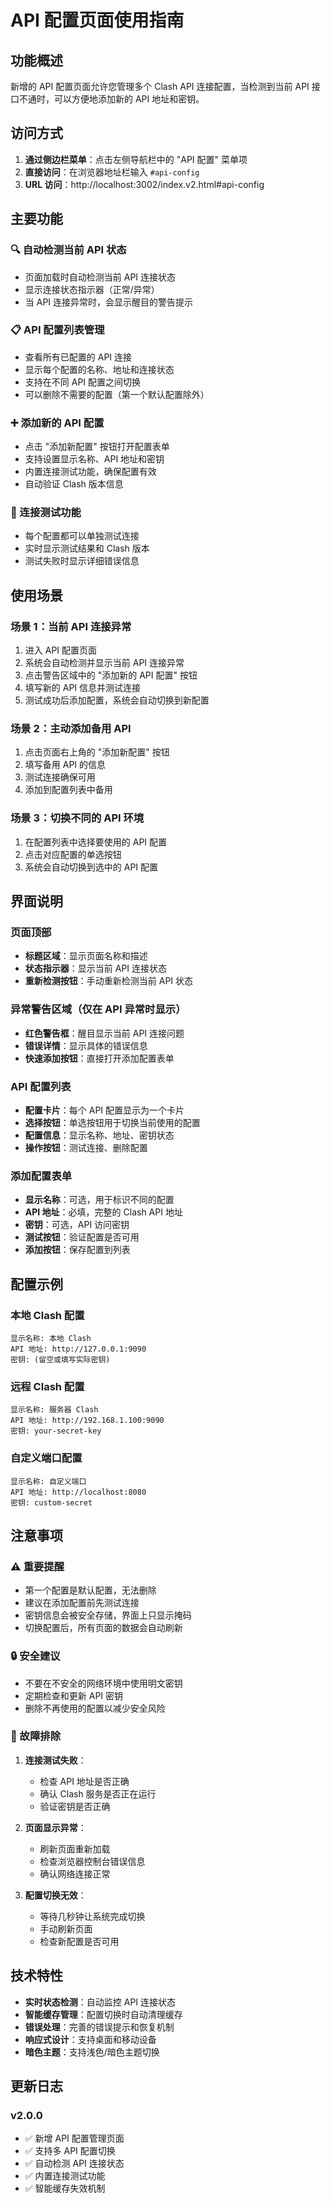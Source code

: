 # API 配置页面使用指南

## 功能概述

新增的 API 配置页面允许您管理多个 Clash API 连接配置，当检测到当前 API 接口不通时，可以方便地添加新的 API 地址和密钥。

## 访问方式

1. **通过侧边栏菜单**：点击左侧导航栏中的 "API 配置" 菜单项
2. **直接访问**：在浏览器地址栏输入 `#api-config`
3. **URL 访问**：http://localhost:3002/index.v2.html#api-config

## 主要功能

### 🔍 自动检测当前 API 状态
- 页面加载时自动检测当前 API 连接状态
- 显示连接状态指示器（正常/异常）
- 当 API 连接异常时，会显示醒目的警告提示

### 📋 API 配置列表管理
- 查看所有已配置的 API 连接
- 显示每个配置的名称、地址和连接状态
- 支持在不同 API 配置之间切换
- 可以删除不需要的配置（第一个默认配置除外）

### ➕ 添加新的 API 配置
- 点击 "添加新配置" 按钮打开配置表单
- 支持设置显示名称、API 地址和密钥
- 内置连接测试功能，确保配置有效
- 自动验证 Clash 版本信息

### 🧪 连接测试功能
- 每个配置都可以单独测试连接
- 实时显示测试结果和 Clash 版本
- 测试失败时显示详细错误信息

## 使用场景

### 场景 1：当前 API 连接异常
1. 进入 API 配置页面
2. 系统会自动检测并显示当前 API 连接异常
3. 点击警告区域中的 "添加新的 API 配置" 按钮
4. 填写新的 API 信息并测试连接
5. 测试成功后添加配置，系统会自动切换到新配置

### 场景 2：主动添加备用 API
1. 点击页面右上角的 "添加新配置" 按钮
2. 填写备用 API 的信息
3. 测试连接确保可用
4. 添加到配置列表中备用

### 场景 3：切换不同的 API 环境
1. 在配置列表中选择要使用的 API 配置
2. 点击对应配置的单选按钮
3. 系统会自动切换到选中的 API 配置

## 界面说明

### 页面顶部
- **标题区域**：显示页面名称和描述
- **状态指示器**：显示当前 API 连接状态
- **重新检测按钮**：手动重新检测当前 API 状态

### 异常警告区域（仅在 API 异常时显示）
- **红色警告框**：醒目显示当前 API 连接问题
- **错误详情**：显示具体的错误信息
- **快速添加按钮**：直接打开添加配置表单

### API 配置列表
- **配置卡片**：每个 API 配置显示为一个卡片
- **选择按钮**：单选按钮用于切换当前使用的配置
- **配置信息**：显示名称、地址、密钥状态
- **操作按钮**：测试连接、删除配置

### 添加配置表单
- **显示名称**：可选，用于标识不同的配置
- **API 地址**：必填，完整的 Clash API 地址
- **密钥**：可选，API 访问密钥
- **测试按钮**：验证配置是否可用
- **添加按钮**：保存配置到列表

## 配置示例

### 本地 Clash 配置
```
显示名称: 本地 Clash
API 地址: http://127.0.0.1:9090
密钥: (留空或填写实际密钥)
```

### 远程 Clash 配置
```
显示名称: 服务器 Clash
API 地址: http://192.168.1.100:9090
密钥: your-secret-key
```

### 自定义端口配置
```
显示名称: 自定义端口
API 地址: http://localhost:8080
密钥: custom-secret
```

## 注意事项

### ⚠️ 重要提醒
- 第一个配置是默认配置，无法删除
- 建议在添加配置前先测试连接
- 密钥信息会被安全存储，界面上只显示掩码
- 切换配置后，所有页面的数据会自动刷新

### 🔒 安全建议
- 不要在不安全的网络环境中使用明文密钥
- 定期检查和更新 API 密钥
- 删除不再使用的配置以减少安全风险

### 🐛 故障排除
1. **连接测试失败**：
   - 检查 API 地址是否正确
   - 确认 Clash 服务是否正在运行
   - 验证密钥是否正确

2. **页面显示异常**：
   - 刷新页面重新加载
   - 检查浏览器控制台错误信息
   - 确认网络连接正常

3. **配置切换无效**：
   - 等待几秒钟让系统完成切换
   - 手动刷新页面
   - 检查新配置是否可用

## 技术特性

- **实时状态检测**：自动监控 API 连接状态
- **智能缓存管理**：配置切换时自动清理缓存
- **错误处理**：完善的错误提示和恢复机制
- **响应式设计**：支持桌面和移动设备
- **暗色主题**：支持浅色/暗色主题切换

## 更新日志

### v2.0.0
- ✅ 新增 API 配置管理页面
- ✅ 支持多 API 配置切换
- ✅ 自动检测 API 连接状态
- ✅ 内置连接测试功能
- ✅ 智能缓存失效机制 